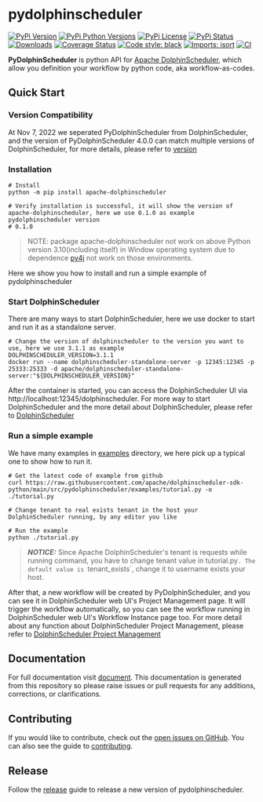 <!--
Licensed to the Apache Software Foundation (ASF) under one
or more contributor license agreements.  See the NOTICE file
distributed with this work for additional information
regarding copyright ownership.  The ASF licenses this file
to you under the Apache License, Version 2.0 (the
"License"); you may not use this file except in compliance
with the License.  You may obtain a copy of the License at

http://www.apache.org/licenses/LICENSE-2.0

Unless required by applicable law or agreed to in writing,
software distributed under the License is distributed on an
"AS IS" BASIS, WITHOUT WARRANTIES OR CONDITIONS OF ANY
KIND, either express or implied.  See the License for the
specific language governing permissions and limitations
under the License.
-->

# pydolphinscheduler

[![PyPi Version](https://img.shields.io/pypi/v/apache-dolphinscheduler.svg?style=flat-square&logo=PyPi)](https://pypi.org/project/apache-dolphinscheduler/)
[![PyPi Python Versions](https://img.shields.io/pypi/pyversions/apache-dolphinscheduler.svg?style=flat-square&logo=python)](https://pypi.org/project/apache-dolphinscheduler/)
[![PyPi License](https://img.shields.io/pypi/l/apache-dolphinscheduler.svg?style=flat-square)](https://raw.githubusercontent.com/apache/dolphinscheduler-sdk-python/main/LICENSE)
[![PyPi Status](https://img.shields.io/pypi/status/apache-dolphinscheduler.svg?style=flat-square)](https://pypi.org/project/apache-dolphinscheduler/)
[![Downloads](https://pepy.tech/badge/apache-dolphinscheduler/month)](https://pepy.tech/project/apache-dolphinscheduler)
[![Coverage Status](https://img.shields.io/codecov/c/github/apache/dolphinscheduler-sdk-python/main.svg?style=flat-square)](https://codecov.io/github/apache/dolphinscheduler-sdk-python?branch=main)
[![Code style: black](https://img.shields.io/badge/code%20style-black-000000.svg?style=flat-square)](https://github.com/psf/black)
[![Imports: isort](https://img.shields.io/badge/%20imports-isort-%231674b1?style=flat-square&labelColor=ef8336)](https://pycqa.github.io/isort)
[![CI](https://github.com/apache/dolphinscheduler-sdk-python/actions/workflows/ci.yaml/badge.svg)](https://github.com/apache/dolphinscheduler-sdk-python/actions/workflows/ci.yaml)

**PyDolphinScheduler** is python API for [Apache DolphinScheduler](https://dolphinscheduler.apache.org/en-us/index.html),
which allow you definition your workflow by python code, aka workflow-as-codes.

## Quick Start

### Version Compatibility

At Nov 7, 2022 we seperated PyDolphinScheduler from DolphinScheduler, and the version of PyDolphinScheduler 4.0.0
can match multiple versions of DolphinScheduler, for more details, please refer to [version](https://dolphinscheduler.apache.org/python/main/index.html#version)

### Installation

```shell
# Install
python -m pip install apache-dolphinscheduler

# Verify installation is successful, it will show the version of apache-dolphinscheduler, here we use 0.1.0 as example
pydolphinscheduler version
# 0.1.0
```

> NOTE: package apache-dolphinscheduler not work on above Python version 3.10(including itself) in Window operating system
> due to dependence [py4j](https://pypi.org/project/py4j/) not work on those environments.

Here we show you how to install and run a simple example of pydolphinscheduler

### Start DolphinScheduler

There are many ways to start DolphinScheduler, here we use docker to start and run it as a standalone server.

```shell
# Change the version of dolphinscheduler to the version you want to use, here we use 3.1.1 as example
DOLPHINSCHEDULER_VERSION=3.1.1
docker run --name dolphinscheduler-standalone-server -p 12345:12345 -p 25333:25333 -d apache/dolphinscheduler-standalone-server:"${DOLPHINSCHEDULER_VERSION}"
```

After the container is started, you can access the DolphinScheduler UI via http://localhost:12345/dolphinscheduler.
For more way to start DolphinScheduler and the more detail about DolphinScheduler, please refer to
[DolphinScheduler](https://dolphinscheduler.apache.org/en-us/docs/latest/user_doc/about/introduction.html)

### Run a simple example

We have many examples in [examples](src/pydolphinscheduler/examples) directory, we here pick up a typical one
to show how to run it.

```shell
# Get the latest code of example from github 
curl https://raw.githubusercontent.com/apache/dolphinscheduler-sdk-python/main/src/pydolphinscheduler/examples/tutorial.py -o ./tutorial.py

# Change tenant to real exists tenant in the host your DolphinScheduler running, by any editor you like 

# Run the example
python ./tutorial.py
```

> **_NOTICE:_** Since Apache DolphinScheduler's tenant is requests while running command, you have to change
> tenant value in tutorial.py`. The default value is `tenant_exists`, change it to username exists your host.

After that, a new workflow will be created by PyDolphinScheduler, and you can see it in DolphinScheduler web
UI's Project Management page. It will trigger the workflow automatically, so you can see the workflow running
in DolphinScheduler web UI's Workflow Instance page too. For more detail about any function about DolphinScheduler
Project Management, please refer to [DolphinScheduler Project Management](https://dolphinscheduler.apache.org/en-us/docs/latest/user_doc/guide/project/project-list.html)

## Documentation

For full documentation visit [document](https://dolphinscheduler.apache.org/python/main/index.html). This
documentation is generated from this repository so please raise issues or pull requests for any additions, corrections, or clarifications.

## Contributing

If you would like to contribute, check out the [open issues on GitHub](https://github.com/apache/dolphinscheduler-sdk-python/issues).
You can also see the guide to [contributing](./CONTRIBUTING.md).

## Release

Follow the [release](./RELEASE.md) guide to release a new version of pydolphinscheduler.
